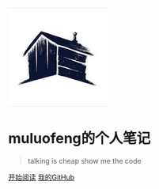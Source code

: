 ![logo](_media/avatar.jpeg)

# muluofeng的个人笔记

> talking is cheap show me the code



[开始阅读](README.md)
[我的GitHub](https://github.com/muluofeng/muluofeng.github.io)